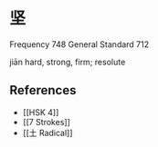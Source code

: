 # 坚
Frequency 748
General Standard 712

jiān
hard, strong, firm; resolute

## References
- [[HSK 4]]
- [[7 Strokes]]
- [[土 Radical]]